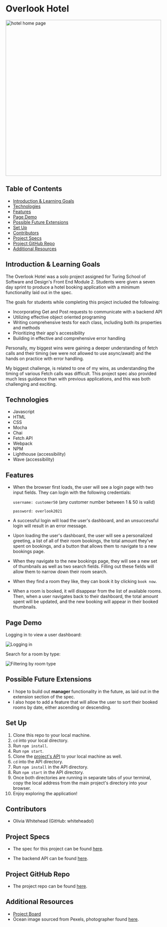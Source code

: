 # Overlook Hotel

<img width="500" alt="hotel home page" src="https://user-images.githubusercontent.com/96206823/165134921-ab545828-f261-42e7-89a7-ddcf756e7c19.png">

<!-- ## Deploy Link
View the project [here](http://whiteheadol.github.io/overlook). -->

## Table of Contents

  - [Introduction & Learning Goals](#introduction-&-learning-goals)
  - [Technologies](#technologies)
  - [Features](#features)
  - [Page Demo](#page-demo)
  - [Possible Future Extensions](#possible-future-extensions)
  - [Set Up](#set-up)
  - [Contributors](#contributors)
  - [Project Specs](#project-specs)
  - [Project GitHub Repo](#project-github-repo)
  - [Additional Resources](#additional-resources)

## Introduction & Learning Goals
The Overlook Hotel was a solo project assigned for Turing School of Software and Design's Front End Module 2. Students were given a seven day sprint to produce a hotel booking application with a minimum functionality laid out in the spec.

The goals for students while completing this project included the following:
- Incorporating Get and Post requests to communicate with a backend API
- Utilizing effective object oriented programing
- Writing comprehensive tests for each class, including both its properties and methods
- Prioritizing their app's accessibility
- Building in effective and comprehensive error handling

Personally, my biggest wins were gaining a deeper understanding of fetch calls and their timing (we were not allowed to use async/await) and the hands on practice with error handling.

My biggest challenge, is related to one of my wins, as understanding the timing of various Fetch calls was difficult. This project spec also provided much less guidance than with previous applications, and this was both challenging and exciting.

## Technologies
  - Javascript
  - HTML
  - CSS
  - Mocha
  - Chai
  - Fetch API
  - Webpack
  - NPM
  - Lighthouse (accessibility)
  - Wave (accessibility)

## Features
- When the browser first loads, the user will see a login page with two input fields. They can login with the following credentials:

   `username: customer50` (any customer number between 1 & 50 is valid)

   `password: overlook2021`

- A successful login will load the user's dashboard, and an unsuccessful login will result in an error message.
- Upon loading the user's dashboard, the user will see a personalized greeting, a list of all of their room bookings, the total amount they've spent on bookings, and a button that allows them to navigate to a new bookings page.
- When they navigate to the new bookings page, they will see a new set of thumbnails as well as two search fields. Filling out these fields will allow them to narrow down their room search.
- When they find a room they like, they can book it by clicking `book now`.
- When a room is booked, it will disappear from the list of available rooms. Then, when a user navigates back to their dashboard, the total amount spent will be updated, and the new booking will appear in their booked thumbnails.

## Page Demo
Logging in to view a user dashboard:

![Logging in](https://media.giphy.com/media/TH8grcR66c2emwCpAw/giphy.gif)

Search for a room by type:

![Filtering by room type](https://media.giphy.com/media/InoxdR3Ikf5NQzX2k3/giphy.gif)


## Possible Future Extensions
- I hope to build out **manager** functionality in the future, as laid out in the extension section of the spec.
- I also hope to add a feature that will allow the user to sort their booked rooms by date, either ascending or descending.

## Set Up
1. Clone this repo to your local machine.
2. `cd` into your local directory.
3. Run `npm install`.
4. Run `npm start`.
5. Clone the [project's API](https://github.com/turingschool-examples/overlook-api) to your local machine as well.
6. `cd` into the API directory.
7. Run `npm install` in the API directory.
8. Run `npm start` in the API directory.
9. Once both directories are running in separate tabs of your terminal, copy the local address from the main project's directory into your browser.
10. Enjoy exploring the application!

## Contributors
- Olivia Whitehead (GitHub: whiteheadol)

## Project Specs
- The spec for this project can be found [here](https://frontend.turing.edu/projects/overlook.html).

- The backend API can be found [here](https://github.com/turingschool-examples/overlook-api).

## Project GitHub Repo
- The project repo can be found [here](https://github.com/whiteheadol/overlook).

## Additional Resources
- [Project Board](https://github.com/whiteheadol/overlook/projects/1)
- Ocean image sourced from Pexels, photographer found [here](https://www.pexels.com/@matthardy/).
